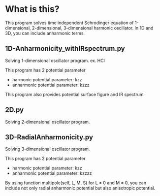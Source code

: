# What is this?
This program solves time independent Schrodinger equation of 1-dimensional, 2-dimensional, 3-dimensional harmonic oscillator. In 1D and 3D, you can include anharmonic terms.

## 1D-Anharmonicity_withIRspectrum.py
Solving 1-dimensional oscillator program. ex. HCl

This program has 2 potential parameter
- harmonic potential parameter: kzz
- anharmonic potential parameter: kzzz

This program also provides potential surface figure and IR spectrum

## 2D.py
Solving 2-dimensional oscillator program. 

## 3D-RadialAnharmonicity.py
Solving 3-dimensional oscillator program.

This program has 2 potential parameter
- harmonic potential parameter: kzz
- anharmonic potential parameter: kzzzz

By using function multipole(self, L, M, S) for L ≠ 0 and M ≠ 0, you can include not only radial anharmonic potential but also anisotropic potential.
